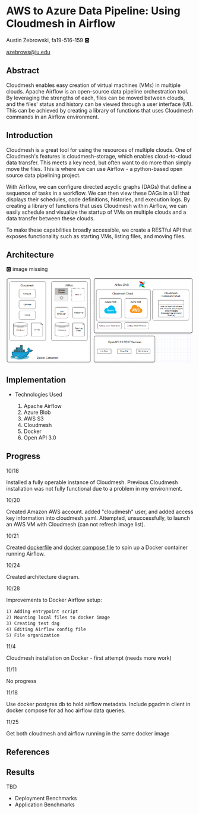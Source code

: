 # AWS to Azure Data Pipeline: Using Cloudmesh in Airflow

Austin Zebrowski, fa19-516-159 :o2:

azebrows@iu.edu

## Abstract

Cloudmesh enables easy creation of virtual machines (VMs) in multiple
clouds. Apache Airflow is an open-source data pipeline orchestration
tool. By leveraging the strengths of each, files can be moved between
clouds, and the files' status and history can be viewed through a user
interface (UI). This can be achieved by creating a library of functions
that uses Cloudmesh commands in an Airflow environment.

## Introduction

Cloudmesh is a great tool for using the resources of multiple clouds.
One of Cloudmesh's features is cloudmesh-storage, which enables
cloud-to-cloud data transfer. This meets a key need, but often want to
do more than simply move the files. This is where we can use Airflow - a
python-based open source data pipelining project.

With Airflow, we can configure directed acyclic graphs (DAGs) that
define a sequence of tasks in a workflow. We can then view these DAGs in
a UI that displays their schedules, code definitions, histories, and
execution logs. By creating a library of functions that uses Cloudmesh
within Airflow, we can easily schedule and visualize the startup of VMs
on multiple clouds and a data transfer between these clouds.

To make these capabilities broadly accessible, we create a RESTful API
that exposes functionality such as starting VMs, listing files, and
moving files.

## Architecture

:o2: image missing

![Architecture](/project/images/architecture_image.PNG)

## Implementation

* Technologies Used

    1) Apache Airflow
    2) Azure Blob
    3) AWS S3
    4) Cloudmesh
    5) Docker
    6) Open API 3.0

## Progress

10/18

Installed a fully operable instance of Cloudmesh. Previous Cloudmesh
installation was not fully functional due to a problem in my
environment.

10/20

Created Amazon AWS account. added "cloudmesh" user, and added access key
information into cloudmesh.yaml. Attempted, unsuccessfully, to launch an
AWS VM with Cloudmesh (can not refresh image list).

10/21

Created [dockerfile](/project/docker/Dockerfile) and [docker compose
file](/project/docker/docker-compose.yaml) to spin up a Docker container
running Airflow.

10/24

Created architecture diagram.

10/28

Improvements to Docker Airflow setup:

	1) Adding entrypoint script
	2) Mounting local files to docker image
	3) Creating test dag
	4) Editing Airflow config file
	5) File organization
	
11/4

Cloudmesh installation on Docker - first attempt (needs more work)

11/11

No progress

11/18

Use docker postgres db to hold airflow metadata. Include pgadmin client in docker compose for ad hoc airflow data queries.

11/25

Get both cloudmesh and airflow running in the same docker image

## References

## Results

TBD

* Deployment Benchmarks
* Application Benchmarks
